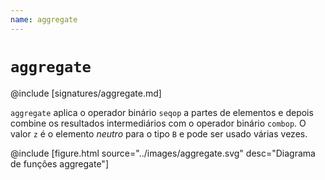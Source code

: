 ```yaml
---
name: aggregate
---
```


# `aggregate`

@include [signatures/aggregate.md]

`aggregate` aplica o operador binário `seqop` a partes de elementos e depois combine os resultados intermediários com o operador binário `combop`.
O valor `z` é o elemento _neutro_ para o tipo `B` e pode ser usado várias vezes.

@include [figure.html source="../images/aggregate.svg" desc="Diagrama de funções aggregate"]

